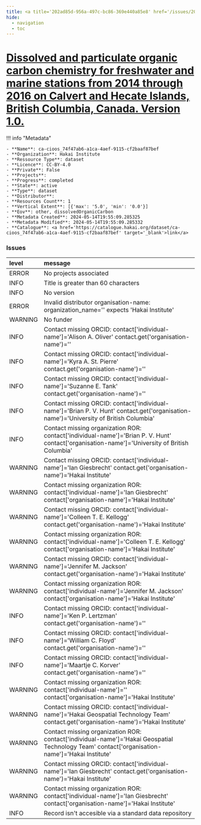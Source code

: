 ```yaml
---
title: <a title='202ad85d-956a-497c-bc86-369e440a85e8' href='/issues/202ad85d-956a-497c-bc86-369e440a85e8/' target='_blank'>Dissolved and particulate organic carbon chemistry for freshwater and marine stations from 2014 through 2016 on Calvert and Hecate Islands, British Columbia, Canada. Version 1.0.</a>
hide:
  - navigation
  - toc
---
```


# <a title='202ad85d-956a-497c-bc86-369e440a85e8' href='/issues/202ad85d-956a-497c-bc86-369e440a85e8/' target='_blank'>Dissolved and particulate organic carbon chemistry for freshwater and marine stations from 2014 through 2016 on Calvert and Hecate Islands, British Columbia, Canada. Version 1.0.</a>

<div id='map'></div>

!!! info "Metadata"
    
    - **Name**: ca-cioos_74f47ab6-a1ca-4aef-9115-cf2baaf87bef 
    - **Organization**: Hakai Institute 
    - **Ressource Type**: dataset 
    - **Licence**: CC-BY-4.0 
    - **Private**: False 
    - **Projects**:  
    - **Progress**: completed 
    - **State**: active 
    - **Type**: dataset 
    - **Distributor**:  
    - **Resources Count**: 1 
    - **Vertical Extent**: [{'max': '5.0', 'min': '0.0'}] 
    - **Eov**: other, dissolvedOrganicCarbon 
    - **Metadata Created**: 2024-05-14T19:55:09.285325 
    - **Metadata Modified**: 2024-05-14T19:55:09.285332 
    - **Catalogue**: <a href='https://catalogue.hakai.org/dataset/ca-cioos_74f47ab6-a1ca-4aef-9115-cf2baaf87bef' target='_blank'>link</a> 

### Issues

| level   | message                                                                                                                                         |
|:--------|:------------------------------------------------------------------------------------------------------------------------------------------------|
| ERROR   | No projects associated                                                                                                                          |
| INFO    | Title is greater than 60 characters                                                                                                             |
| INFO    | No version                                                                                                                                      |
| ERROR   | Invalid distributor organisation-name: organization_name='' expects 'Hakai Institute'                                                           |
| WARNING | No funder                                                                                                                                       |
| INFO    | Contact missing ORCID: contact['individual-name']='Alison A. Oliver' contact.get('organisation-name')=''                                        |
| INFO    | Contact missing ORCID: contact['individual-name']='Kyra A. St. Pierre' contact.get('organisation-name')=''                                      |
| INFO    | Contact missing ORCID: contact['individual-name']='Suzanne E. Tank' contact.get('organisation-name')=''                                         |
| INFO    | Contact missing ORCID: contact['individual-name']='Brian P. V. Hunt' contact.get('organisation-name')='University of British Columbia'          |
| INFO    | Contact missing organization ROR:  contact['individual-name']='Brian P. V. Hunt' contact['organisation-name']='University of British Columbia'  |
| WARNING | Contact missing ORCID: contact['individual-name']='Ian Giesbrecht' contact.get('organisation-name')='Hakai Institute'                           |
| WARNING | Contact missing organization ROR:  contact['individual-name']='Ian Giesbrecht' contact['organisation-name']='Hakai Institute'                   |
| WARNING | Contact missing ORCID: contact['individual-name']='Colleen T. E. Kellogg' contact.get('organisation-name')='Hakai Institute'                    |
| WARNING | Contact missing organization ROR:  contact['individual-name']='Colleen T. E. Kellogg' contact['organisation-name']='Hakai Institute'            |
| WARNING | Contact missing ORCID: contact['individual-name']='Jennifer M. Jackson' contact.get('organisation-name')='Hakai Institute'                      |
| WARNING | Contact missing organization ROR:  contact['individual-name']='Jennifer M. Jackson' contact['organisation-name']='Hakai Institute'              |
| INFO    | Contact missing ORCID: contact['individual-name']='Ken P. Lertzman' contact.get('organisation-name')=''                                         |
| INFO    | Contact missing ORCID: contact['individual-name']='William C. Floyd' contact.get('organisation-name')=''                                        |
| INFO    | Contact missing ORCID: contact['individual-name']='Maartje C. Korver' contact.get('organisation-name')=''                                       |
| WARNING | Contact missing organization ROR:  contact['individual-name']='' contact['organisation-name']='Hakai Institute'                                 |
| WARNING | Contact missing ORCID: contact['individual-name']='Hakai Geospatial Technology Team' contact.get('organisation-name')='Hakai Institute'         |
| WARNING | Contact missing organization ROR:  contact['individual-name']='Hakai Geospatial Technology Team' contact['organisation-name']='Hakai Institute' |
| WARNING | Contact missing ORCID: contact['individual-name']='Ian Giesbrecht' contact.get('organisation-name')='Hakai Institute'                           |
| WARNING | Contact missing organization ROR:  contact['individual-name']='Ian Giesbrecht' contact['organisation-name']='Hakai Institute'                   |
| INFO    | Record isn't accesible via a standard data repository                                                                                           |

<script>
   document.addEventListener("DOMContentLoaded", function() {
    var map = L.map('map').setView([51.505, -125.09], 5);
    L.tileLayer('https://tile.openstreetmap.org/{z}/{x}/{y}.png', {
        maxZoom: 19,
        attribution: '&copy; <a href="http://www.openstreetmap.org/copyright">OpenStreetMap</a>'
    }).addTo(map);
    var geojsonFeature = {
        "type": "Feature",
        "properties": {
            "name" : "<a title='202ad85d-956a-497c-bc86-369e440a85e8' href='/issues/202ad85d-956a-497c-bc86-369e440a85e8/' target='_blank'>Dissolved and particulate organic carbon chemistry for freshwater and marine stations from 2014 through 2016 on Calvert and Hecate Islands, British Columbia, Canada. Version 1.0.</a>"
        },
        "geometry": {'type': 'Polygon', 'coordinates': [[[-128.23772561, 51.55090182], [-127.87151456, 51.55090182], [-127.87151456, 51.75810598], [-128.23772561, 51.75810598], [-128.23772561, 51.55090182]]]}
    }
    L.geoJSON(geojsonFeature).addTo(map);
   })
</script>